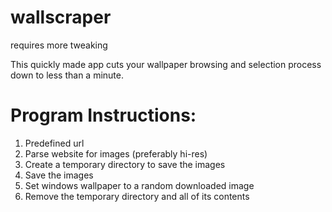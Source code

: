 # wallscraper

requires more tweaking

This quickly made app cuts your wallpaper browsing and selection process down to less than a minute.


# Program Instructions:
1. Predefined url
2. Parse website for images (preferably hi-res)
3. Create a temporary directory to save the images
4. Save the images
5. Set windows wallpaper to a random downloaded image
6. Remove the temporary directory and all of its contents
